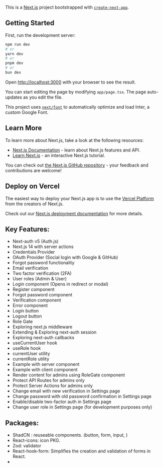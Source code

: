 This is a [Next.js](https://nextjs.org/) project bootstrapped with [`create-next-app`](https://github.com/vercel/next.js/tree/canary/packages/create-next-app).

## Getting Started

First, run the development server:

```bash
npm run dev
# or
yarn dev
# or
pnpm dev
# or
bun dev
```

Open [http://localhost:3000](http://localhost:3000) with your browser to see the result.

You can start editing the page by modifying `app/page.tsx`. The page auto-updates as you edit the file.

This project uses [`next/font`](https://nextjs.org/docs/basic-features/font-optimization) to automatically optimize and load Inter, a custom Google Font.

## Learn More

To learn more about Next.js, take a look at the following resources:

- [Next.js Documentation](https://nextjs.org/docs) - learn about Next.js features and API.
- [Learn Next.js](https://nextjs.org/learn) - an interactive Next.js tutorial.

You can check out [the Next.js GitHub repository](https://github.com/vercel/next.js/) - your feedback and contributions are welcome!

## Deploy on Vercel

The easiest way to deploy your Next.js app is to use the [Vercel Platform](https://vercel.com/new?utm_medium=default-template&filter=next.js&utm_source=create-next-app&utm_campaign=create-next-app-readme) from the creators of Next.js.

Check out our [Next.js deployment documentation](https://nextjs.org/docs/deployment) for more details.

## Key Features:

- Next-auth v5 (Auth.js)
- Next.js 14 with server actions
- Credentials Provider
- OAuth Provider (Social login with Google & GitHub)
- Forgot password functionality
- Email verification
- Two factor verification (2FA)
- User roles (Admin & User)
- Login component (Opens in redirect or modal)
- Register component
- Forgot password component
- Verification component
- Error component
- Login button
- Logout button
- Role Gate
- Exploring next.js middleware
- Extending & Exploring next-auth session
- Exploring next-auth callbacks
- useCurrentUser hook
- useRole hook
- currentUser utility
- currentRole utility
- Example with server component
- Example with client component
- Render content for admins using RoleGate component
- Protect API Routes for admins only
- Protect Server Actions for admins only
- Change email with new verification in Settings page
- Change password with old password confirmation in Settings page
- Enable/disable two-factor auth in Settings page
- Change user role in Settings page (for development purposes only)

## Packages:

- ShadCN : reuseable components. (button, form, input, )
- React-icons: icon PKG.
- Zod: validator
- React-hook-form: Simplifies the creation and validation of forms in React.
-
